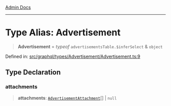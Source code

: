 [Admin Docs](/)

***

# Type Alias: Advertisement

> **Advertisement** = *typeof* `advertisementsTable.$inferSelect` & `object`

Defined in: [src/graphql/types/Advertisement/Advertisement.ts:9](https://github.com/Sourya07/talawa-api/blob/61a1911602b2f0aac7635e08ae2918f4f768e8ff/src/graphql/types/Advertisement/Advertisement.ts#L9)

## Type Declaration

### attachments

> **attachments**: [`AdvertisementAttachment`](../../../AdvertisementAttachment/AdvertisementAttachment/type-aliases/AdvertisementAttachment.md)[] \| `null`
